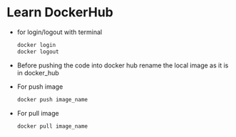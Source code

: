 # Learn DockerHub

- for login/logout with terminal

    ```bash
    docker login
    docker logout
    ```
- Before pushing the code into docker hub rename the local image as it is in docker_hub

- For push image

    ```bash
    docker push image_name
    ```

- For pull image

    ```bash
    docker pull image_name
    ```